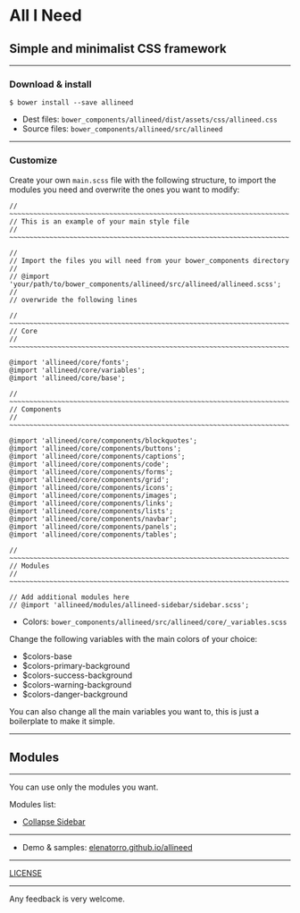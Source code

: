 # All I Need

## Simple and minimalist CSS framework

---

### Download & install

```
$ bower install --save allineed
```

* Dest files: `bower_components/allineed/dist/assets/css/allineed.css`
* Source files: `bower_components/allineed/src/allineed`

---
### Customize

Create your own `main.scss` file with the following structure, to import the modules you need and overwrite the ones you want to modify:

```
// ~~~~~~~~~~~~~~~~~~~~~~~~~~~~~~~~~~~~~~~~~~~~~~~~~~~~~~~~~~~~~~~~~~~~~~
// This is an example of your main style file
// ~~~~~~~~~~~~~~~~~~~~~~~~~~~~~~~~~~~~~~~~~~~~~~~~~~~~~~~~~~~~~~~~~~~~~~

//
// Import the files you will need from your bower_components directory
//
// @import 'your/path/to/bower_components/allineed/src/allineed/allineed.scss';
//
// overwride the following lines

// ~~~~~~~~~~~~~~~~~~~~~~~~~~~~~~~~~~~~~~~~~~~~~~~~~~~~~~~~~~~~~~~~~~~~~~
// Core
// ~~~~~~~~~~~~~~~~~~~~~~~~~~~~~~~~~~~~~~~~~~~~~~~~~~~~~~~~~~~~~~~~~~~~~~

@import 'allineed/core/fonts';
@import 'allineed/core/variables';
@import 'allineed/core/base';

// ~~~~~~~~~~~~~~~~~~~~~~~~~~~~~~~~~~~~~~~~~~~~~~~~~~~~~~~~~~~~~~~~~~~~~~
// Components
// ~~~~~~~~~~~~~~~~~~~~~~~~~~~~~~~~~~~~~~~~~~~~~~~~~~~~~~~~~~~~~~~~~~~~~~

@import 'allineed/core/components/blockquotes';
@import 'allineed/core/components/buttons';
@import 'allineed/core/components/captions';
@import 'allineed/core/components/code';
@import 'allineed/core/components/forms';
@import 'allineed/core/components/grid';
@import 'allineed/core/components/icons';
@import 'allineed/core/components/images';
@import 'allineed/core/components/links';
@import 'allineed/core/components/lists';
@import 'allineed/core/components/navbar';
@import 'allineed/core/components/panels';
@import 'allineed/core/components/tables';

// ~~~~~~~~~~~~~~~~~~~~~~~~~~~~~~~~~~~~~~~~~~~~~~~~~~~~~~~~~~~~~~~~~~~~~~
// Modules
// ~~~~~~~~~~~~~~~~~~~~~~~~~~~~~~~~~~~~~~~~~~~~~~~~~~~~~~~~~~~~~~~~~~~~~~

// Add additional modules here
// @import 'allineed/modules/allineed-sidebar/sidebar.scss';

```

* Colors: `bower_components/allineed/src/allineed/core/_variables.scss`

Change the following variables with the main colors of your choice:

* $colors-base
* $colors-primary-background
* $colors-success-background
* $colors-warning-background
* $colors-danger-background

You can also change all the main variables you want to, this is just a boilerplate to make it simple.

---

## Modules

---

You can use only the modules you want.

Modules list:

* [Collapse Sidebar](https://github.com/elenatorro/allineed-sidebar)

---

* Demo & samples: [elenatorro.github.io/allineed](https://elenatorro.github.io/allineed)

---

[LICENSE](https://github.com/elenatorro/allineed/blob/master/LICENSE)

---

Any feedback is very welcome.
